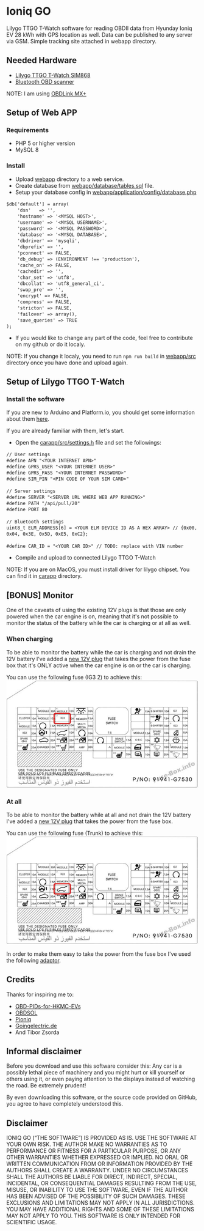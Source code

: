 # Ioniq GO

Lilygo TTGO T-Watch software for reading OBDII data from Hyunday Ioniq EV 28 kWh with GPS location as well. Data can be published to any server via GSM. Simple tracking site attached in webapp directory.

## Needed Hardware

- [Lilygo TTGO T-Watch SIM868](http://www.lilygo.cn/prod_view.aspx?TypeId=50036&Id=1346&FId=t3:50036:3)
- [Bluetooth OBD scanner](https://www.amazon.com/s?k=bluetooth+obd2+scanner&sprefix=bluetooth+obd%2Caps%2C187&ref=nb_sb_ss_ts-doa-p_1_13)

NOTE: I am using [OBDLink MX+](https://www.obdlink.com/products/obdlink-mxp/)

## Setup of Web APP

### Requirements

- PHP 5 or higher version
- MySQL 8

### Install

- Upload [webapp](https://github.com/idavidka/IoniqGo/tree/main/webapp) directory to a web service.
- Create database from [webapp/database/tables.sql](https://github.com/idavidka/IoniqGo/blob/main/webapp/database/tables.sql) file.
- Setup your database config in [webapp/application/config/database.php](https://github.com/idavidka/IoniqGo/blob/main/webapp/application/config/database.php)

```
$db['default'] = array(
	'dsn'	=> '',
	'hostname' => '<MYSQL HOST>',
	'username' => '<MYSQL USERNAME>',
	'password' => '<MYSQL PASSWORD>',
	'database' => '<MYSQL DATABASE>',
	'dbdriver' => 'mysqli',
	'dbprefix' => '',
	'pconnect' => FALSE,
	'db_debug' => (ENVIRONMENT !== 'production'),
	'cache_on' => FALSE,
	'cachedir' => '',
	'char_set' => 'utf8',
	'dbcollat' => 'utf8_general_ci',
	'swap_pre' => '',
	'encrypt' => FALSE,
	'compress' => FALSE,
	'stricton' => FALSE,
	'failover' => array(),
	'save_queries' => TRUE
);
```

- If you would like to change any part of the code, feel free to contribute on my github or do it localy.

NOTE: If you change it localy, you need to run `npm run build` in [webapp/src](https://github.com/idavidka/IoniqGo/tree/main/webapp/src) directory once you have done and upload again.

## Setup of Lilygo TTGO T-Watch

### Install the software

If you are new to Arduino and Platform.io, you should get some information about them [here](https://platformio.org/install/ide?install=vscode).

If you are already familiar with them, let's start.

- Open the [carapp/src/settings.h](https://github.com/idavidka/IoniqGo/blob/main/carapp/src/settings.h) file and set the followings:

```
// User settings
#define APN "<YOUR INTERNET APN>"
#define GPRS_USER "<YOUR INTERNET USER>"
#define GPRS_PASS "<YOUR INTERNET PASSWORD>"
#define SIM_PIN "<PIN CODE OF YOUR SIM CARD>"

// Server settings
#define SERVER "<SERVER URL WHERE WEB APP RUNNING>"
#define PATH "/api/pull/20"
#define PORT 80

// Bluetooth settings
uint8_t ELM_ADDRESS[6] = <YOUR ELM DEVICE ID AS A HEX ARRAY> // {0x00, 0x04, 0x3E, 0x5D, 0xE5, 0xC2};

#define CAR_ID = "<YOUR CAR ID>" // TODO: replace with VIN number
```

- Compile and upload to connected Lilygo TTGO T-Watch

NOTE: If you are on MacOS, you must install driver for lilygo chipset. You can find it in [carapp](https://github.com/idavidka/IoniqGo/tree/main/carapp/drivers) directory.

## [BONUS] Monitor

One of the caveats of using the existing 12V plugs is that those are only powered when the car engine is on, meaning that it's not possible to monitor the status of the battery while the car is charging or at all as well.

### When charging

To be able to monitor the battery while the car is charging and not drain the 12V battery I've added a [new 12V plug](https://www.amazon.com/Converter-Reduced-Voltage-Regulator-Interface/dp/B08P8CSJZB/ref=sr_1_18_sspa) that takes the power from the fuse box that it's ONLY active when the car engine is on or the car is charging.

You can use the following fuse (IG3 2) to achieve this:
![Fuse box](https://raw.githubusercontent.com/idavidka/IoniqGo/main/carapp/ig3.jpg)

### At all

To be able to monitor the battery while at all and not drain the 12V battery I've added a [new 12V plug](https://www.amazon.com/Converter-Reduced-Voltage-Regulator-Interface/dp/B08P8CSJZB/ref=sr_1_18_sspa) that takes the power from the fuse box.

You can use the following fuse (Trunk) to achieve this:
![Fuse box](https://raw.githubusercontent.com/idavidka/IoniqGo/main/carapp/trunk.jpg)

In order to make them easy to take the power from the fuse box I've used the following [adaptor](https://www.aliexpress.com/item/4000127647948.html?spm=a2g0s.9042311.0.0.2ae863c0a3Juau).

## Credits

Thanks for inspiring me to:

- [OBD-PIDs-for-HKMC-EVs](https://github.com/JejuSoul/OBD-PIDs-for-HKMC-EVs)
- [OBDSOL](https://www.obdsol.com/)
- [Pioniq](https://github.com/hokus15/pioniq)
- [Goingelectric.de](https://www.goingelectric.de/forum/)
- And Tibor Zsorda

## Informal disclaimer

Before you download and use this software consider this: Any car is a possibly lethal piece of machinery and you might hurt or kill yourself or others using it, or even paying attention to the displays instead of watching the road. Be extremely prudent!

By even downloading this software, or the source code provided on GitHub, you agree to have completely understood this.

## Disclaimer

IONIQ GO (“THE SOFTWARE”) IS PROVIDED AS IS. USE THE SOFTWARE AT YOUR OWN RISK. THE AUTHOR MAKE NO WARRANTIES AS TO PERFORMANCE OR FITNESS FOR A PARTICULAR PURPOSE, OR ANY OTHER WARRANTIES WHETHER EXPRESSED OR IMPLIED. NO ORAL OR WRITTEN COMMUNICATION FROM OR INFORMATION PROVIDED BY THE AUTHORS SHALL CREATE A WARRANTY. UNDER NO CIRCUMSTANCES SHALL THE AUTHORS BE LIABLE FOR DIRECT, INDIRECT, SPECIAL, INCIDENTAL, OR CONSEQUENTIAL DAMAGES RESULTING FROM THE USE, MISUSE, OR INABILITY TO USE THE SOFTWARE, EVEN IF THE AUTHOR HAS BEEN ADVISED OF THE POSSIBILITY OF SUCH DAMAGES. THESE EXCLUSIONS AND LIMITATIONS MAY NOT APPLY IN ALL JURISDICTIONS. YOU MAY HAVE ADDITIONAL RIGHTS AND SOME OF THESE LIMITATIONS MAY NOT APPLY TO YOU. THIS SOFTWARE IS ONLY INTENDED FOR SCIENTIFIC USAGE.
